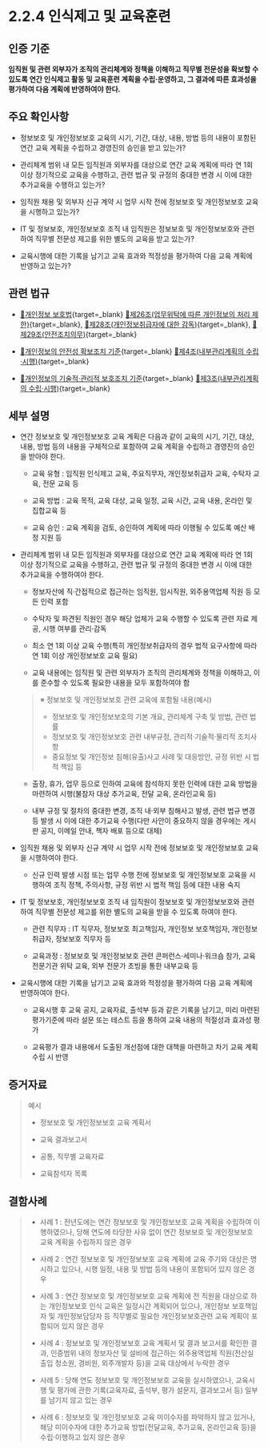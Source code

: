 # 2.2.4 인식제고 및 교육훈련

## 인증 기준

**임직원 및 관련 외부자가 조직의 관리체계와 정책을 이해하고 직무별 전문성을 확보할 수 있도록 연간 인식제고 활동 및 교육훈련 계획을 수립·운영하고, 그 결과에 따른 효과성을 평가하여 다음 계획에 반영하여야 한다.**

## 주요 확인사항

- 정보보호 및 개인정보보호 교육의 시기, 기간, 대상, 내용, 방법 등의 내용이 포함된 연간 교육 계획을 수립하고 경영진의 승인을 받고 있는가?

- 관리체계 범위 내 모든 임직원과 외부자를 대상으로 연간 교육 계획에 따라 연 1회 이상 정기적으로 교육을 수행하고, 관련 법규 및 규정의 중대한 변경 시 이에 대한 추가교육을 수행하고 있는가?

- 임직원 채용 및 외부자 신규 계약 시 업무 시작 전에 정보보호 및 개인정보보호 교육을 시행하고 있는가?

- IT 및 정보보호, 개인정보보호 조직 내 임직원은 정보보호 및 개인정보보호와 관련하여 직무별 전문성 제고를 위한 별도의 교육을 받고 있는가?

- 교육시행에 대한 기록을 남기고 교육 효과와 적정성을 평가하여 다음 교육 계획에 반영하고 있는가?

## 관련 법규

- [🔗개인정보 보호법](https://www.law.go.kr/법령/개인정보보호법 "새 창에서 열기"){target=_blank} [🔗제26조(업무위탁에 따른 개인정보의 처리 제한)](https://www.law.go.kr/법령/개인정보보호법/제26조 "새 창에서 열기"){target=_blank}, [🔗제28조(개인정보취급자에 대한 감독)](https://www.law.go.kr/법령/개인정보보호법/제28조 "새 창에서 열기"){target=_blank}, [🔗제29조(안전조치의무)](https://www.law.go.kr/법령/개인정보보호법/제29조 "새 창에서 열기"){target=_blank}

- [🔗개인정보의 안전성 확보조치 기준](https://www.law.go.kr/행정규칙/(개인정보보호위원회)개인정보의안전성확보조치기준/(2021-2,20210915)/제4조 "새 창에서 열기"){target=_blank} [🔗제4조(내부관리계획의 수립·시행)](https://www.law.go.kr/행정규칙/(개인정보보호위원회)개인정보의안전성확보조치기준/제4조 "새 창에서 열기"){target=_blank}

- [🔗개인정보의 기술적·관리적 보호조치 기준](https://www.law.go.kr/행정규칙/(개인정보보호위원회)개인정보의기술적·관리적보호조치기준/(2021-3,20210915)/제3조 "새 창에서 열기"){target=_blank} [🔗제3조(내부관리계획의 수립·시행)](https://www.law.go.kr/행정규칙/(개인정보보호위원회)개인정보의기술적·관리적보호조치기준/제3조 "새 창에서 열기"){target=_blank}

## 세부 설명

- 연간 정보보호 및 개인정보보호 교육 계획은 다음과 같이 교육의 시기, 기간, 대상, 내용, 방법 등의 내용을 구체적으로 포함하여 교육 계획을 수립하고 경영진의 승인을 받아야 한다.

    - 교육 유형 : 임직원 인식제고 교육, 주요직무자, 개인정보취급자 교육, 수탁자 교육, 전문 교육 등

    - 교육 방법 : 교육 목적, 교육 대상, 교육 일정, 교육 시간, 교육 내용, 온라인 및 집합교육 등

    - 교육 승인 : 교육 계획을 검토, 승인하여 계획에 따라 이행될 수 있도록 예산 배정 지원 등

- 관리체계 범위 내 모든 임직원과 외부자를 대상으로 연간 교육 계획에 따라 연 1회 이상 정기적으로 교육을 수행하고, 관련 법규 및 규정의 중대한 변경 시 이에 대한 추가교육을 수행하여야 한다.
    - 정보자산에 직·간접적으로 접근하는 임직원, 임시직원, 외주용역업체 직원 등 모든 인력 포함

    - 수탁자 및 파견된 직원인 경우 해당 업체가 교육 수행할 수 있도록 관련 자료 제공, 시행 여부를 관리·감독

    - 최소 연 1회 이상 교육 수행(특히 개인정보취급자의 경우 법적 요구사항에 따라 연 1회 이상 개인정보보호 교육 필요)

    - 교육 내용에는 임직원 및 관련 외부자가 조직의 관리체계와 정책을 이해하고, 이를 준수할 수 있도록 필요한 내용을 모두 포함하여야 함
    >
    > ※ 정보보호 및 개인정보보호 관련 교육에 포함될 내용(예시)
    >
    > - 정보보호 및 개인정보보호의 기본 개요, 관리체계 구축 및 방법, 관련 법률
    > - 정보보호 및 개인정보보호 관련 내부규정, 관리적·기술적·물리적 조치사항
    > - 중요정보 및 개인정보 침해(유출)사고 사례 및 대응방안, 규정 위반 시 법적 책임 등

    - 출장, 휴가, 업무 등으로 인하여 교육에 참석하지 못한 인력에 대한 교육 방법을 마련하여 시행(불참자 대상 추가교육, 전달 교육, 온라인교육 등)

    - 내부 규정 및 절차의 중대한 변경, 조직 내·외부 침해사고 발생, 관련 법규 변경 등 발생 시 이에 대한 추가교육 수행(다만 사안이 중요하지 않을 경우에는 게시판 공지, 이메일 안내, 책자 배포 등으로 대체)

- 임직원 채용 및 외부자 신규 계약 시 업무 시작 전에 정보보호 및 개인정보보호 교육을 시행하여야 한다.

    - 신규 인력 발생 시점 또는 업무 수행 전에 정보보호 및 개인정보보호 교육을 시행하여 조직 정책, 주의사항, 규정 위반 시 법적 책임 등에 대한 내용 숙지

- IT 및 정보보호, 개인정보보호 조직 내 임직원이 정보보호 및 개인정보보호와 관련하여 직무별 전문성 제고를 위한 별도의 교육을 받을 수 있도록 하여야 한다.

    - 관련 직무자 : IT 직무자, 정보보호 최고책임자, 개인정보 보호책임자, 개인정보취급자, 정보보호 직무자 등

    - 교육과정 : 정보보호 및 개인정보보호 관련 콘퍼런스·세미나·워크숍 참가, 교육 전문기관 위탁 교육, 외부 전문가 초빙을 통한 내부교육 등

- 교육시행에 대한 기록을 남기고 교육 효과와 적정성을 평가하여 다음 교육 계획에 반영하여야 한다.

    - 교육시행 후 교육 공지, 교육자료, 출석부 등과 같은 기록을 남기고, 미리 마련된 평가기준에 따라 설문 또는 테스트 등을 통하여 교육 내용의 적절성과 효과성 평가

    - 교육평가 결과 내용에서 도출된 개선점에 대한 대책을 마련하고 차기 교육 계획 수립 시 반영

## 증거자료

> 예시
>
> - 정보보호 및 개인정보보호 교육 계획서
>
> - 교육 결과보고서
>
> - 공통, 직무별 교육자료
>
> - 교육참석자 목록

## 결함사례

> - 사례 1 : 전년도에는 연간 정보보호 및 개인정보보호 교육 계획을 수립하여 이행하였으나, 당해 연도에 타당한 사유 없이 연간 정보보호 및 개인정보보호 교육 계획을 수립하지 않은 경우
>
> - 사례 2 : 연간 정보보호 및 개인정보보호 교육 계획에 교육 주기와 대상은 명시하고 있으나, 시행 일정, 내용 및 방법 등의 내용이 포함되어 있지 않은 경우
>
> - 사례 3 : 연간 정보보호 및 개인정보보호 교육 계획에 전 직원을 대상으로 하는 개인정보보호 인식 교육은 일정시간 계획되어 있으나, 개인정보 보호책임자 및 개인정보담당자 등 직무별로 필요한 개인정보보호관련 교육 계획이 포함되어 있지 않은 경우
>
> - 사례 4 : 정보보호 및 개인정보보호 교육 계획서 및 결과 보고서를 확인한 결과, 인증범위 내의 정보자산 및 설비에 접근하는 외주용역업체 직원(전산실 출입 청소원, 경비원, 외주개발자 등)을 교육 대상에서 누락한 경우
>
> - 사례 5 : 당해 연도 정보보호 및 개인정보보호 교육을 실시하였으나, 교육시행 및 평가에 관한 기록(교육자료, 출석부, 평가 설문지, 결과보고서 등) 일부를 남기지 않고 있는 경우
>
> - 사례 6 : 정보보호 및 개인정보보호 교육 미이수자를 파악하지 않고 있거나, 해당 미이수자에 대한 추가교육 방법(전달교육, 추가교육, 온라인교육 등)을 수립·이행하고 있지 않은 경우
